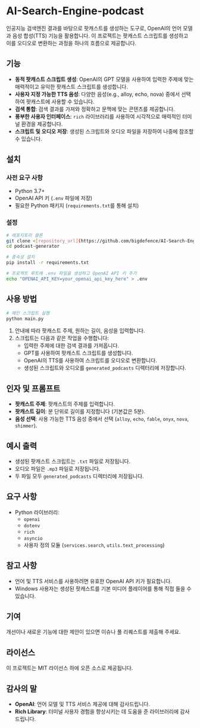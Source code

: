 # AI-Search-Engine-podcast

인공지능 검색엔진 결과를 바탕으로 팟캐스트를 생성하는 도구로, OpenAI의 언어 모델과 음성 합성(TTS) 기능을 활용합니다. 이 프로젝트는 팟캐스트 스크립트를 생성하고 이를 오디오로 변환하는 과정을 하나의 흐름으로 제공합니다.

## 기능

- **동적 팟캐스트 스크립트 생성**: OpenAI의 GPT 모델을 사용하여 입력한 주제에 맞는 매력적이고 유익한 팟캐스트 스크립트를 생성합니다.
- **사용자 지정 가능한 TTS 음성**: 다양한 음성(e.g., alloy, echo, nova) 중에서 선택하여 팟캐스트에 사용할 수 있습니다.
- **검색 통합**: 검색 결과를 가져와 정확하고 문맥에 맞는 콘텐츠를 제공합니다.
- **풍부한 사용자 인터페이스**: `rich` 라이브러리를 사용하여 시각적으로 매력적인 터미널 환경을 제공합니다.
- **스크립트 및 오디오 저장**: 생성된 스크립트와 오디오 파일을 저장하여 나중에 참조할 수 있습니다.

## 설치

### 사전 요구 사항

- Python 3.7+
- OpenAI API 키 (`.env` 파일에 저장)
- 필요한 Python 패키지 (`requirements.txt`를 통해 설치)

### 설정

```bash
# 레포지토리 클론
git clone <[repository_url](https://github.com/bigdefence/AI-Search-Engine-podcast/)>
cd podcast-generator

# 종속성 설치
pip install -r requirements.txt

# 프로젝트 루트에 .env 파일을 생성하고 OpenAI API 키 추가
echo "OPENAI_API_KEY=your_openai_api_key_here" > .env
```

## 사용 방법

```bash
# 메인 스크립트 실행
python main.py
```

1. 안내에 따라 팟캐스트 주제, 원하는 길이, 음성을 입력합니다.
2. 스크립트는 다음과 같은 작업을 수행합니다:
   - 입력한 주제에 대한 검색 결과를 가져옵니다.
   - GPT를 사용하여 팟캐스트 스크립트를 생성합니다.
   - OpenAI의 TTS를 사용하여 스크립트를 오디오로 변환합니다.
   - 생성된 스크립트와 오디오를 `generated_podcasts` 디렉터리에 저장합니다.

## 인자 및 프롬프트

- **팟캐스트 주제**: 팟캐스트의 주제를 입력합니다.
- **팟캐스트 길이**: 분 단위로 길이를 지정합니다 (기본값은 5분).
- **음성 선택**: 사용 가능한 TTS 음성 중에서 선택 (`alloy`, `echo`, `fable`, `onyx`, `nova`, `shimmer`).

## 예시 출력

- 생성된 팟캐스트 스크립트는 `.txt` 파일로 저장됩니다.
- 오디오 파일은 `.mp3` 파일로 저장됩니다.
- 두 파일 모두 `generated_podcasts` 디렉터리에 저장됩니다.

## 요구 사항

- Python 라이브러리:
  - `openai`
  - `dotenv`
  - `rich`
  - `asyncio`
  - 사용자 정의 모듈 (`services.search`, `utils.text_processing`)

## 참고 사항

- 언어 및 TTS 서비스를 사용하려면 유효한 OpenAI API 키가 필요합니다.
- Windows 사용자는 생성된 팟캐스트를 기본 미디어 플레이어를 통해 직접 들을 수 있습니다.

## 기여

개선이나 새로운 기능에 대한 제안이 있으면 이슈나 풀 리퀘스트를 제출해 주세요.

## 라이선스

이 프로젝트는 MIT 라이선스 하에 오픈 소스로 제공됩니다.

## 감사의 말

- **OpenAI**: 언어 모델 및 TTS 서비스 제공에 대해 감사드립니다.
- **Rich Library**: 터미널 사용자 경험을 향상시키는 데 도움을 준 라이브러리에 감사드립니다.

